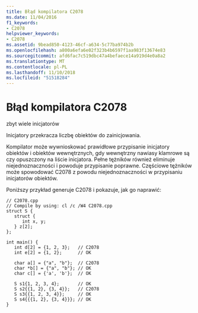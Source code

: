 ```yaml
---
title: Błąd kompilatora C2078
ms.date: 11/04/2016
f1_keywords:
- C2078
helpviewer_keywords:
- C2078
ms.assetid: 9bead850-4123-46cf-a634-5c77ba974b2b
ms.openlocfilehash: a800a6efa6e02f323b4b6597f1aa983f13674e83
ms.sourcegitcommit: afd6fac7c519dbc47a4befaece14a919d4e0a8a2
ms.translationtype: MT
ms.contentlocale: pl-PL
ms.lasthandoff: 11/10/2018
ms.locfileid: "51518284"
---
```

# <a name="compiler-error-c2078"></a>Błąd kompilatora C2078

zbyt wiele inicjatorów

Inicjatory przekracza liczbę obiektów do zainicjowania.

Kompilator może wywnioskować prawidłowe przypisanie inicjatory obiektów i obiektów wewnętrznych, gdy wewnętrzny nawiasy klamrowe są czy opuszczony na liście inicjatora. Pełne tężników również eliminuje niejednoznaczności i powoduje przypisanie poprawne. Częściowe tężników może spowodować C2078 z powodu niejednoznaczności w przypisaniu inicjatorów obiektów.

Poniższy przykład generuje C2078 i pokazuje, jak go naprawić:

```
// C2078.cpp
// Compile by using: cl /c /W4 C2078.cpp
struct S {
   struct {
      int x, y;
   } z[2];
};

int main() {
   int d[2] = {1, 2, 3};   // C2078
   int e[2] = {1, 2};      // OK

   char a[] = {"a", "b"};  // C2078
   char *b[] = {"a", "b"}; // OK
   char c[] = {'a', 'b'};  // OK

   S s1{1, 2, 3, 4};       // OK
   S s2{{1, 2}, {3, 4}};   // C2078
   S s3{{1, 2, 3, 4}};     // OK
   S s4{{{1, 2}, {3, 4}}}; // OK
}
```